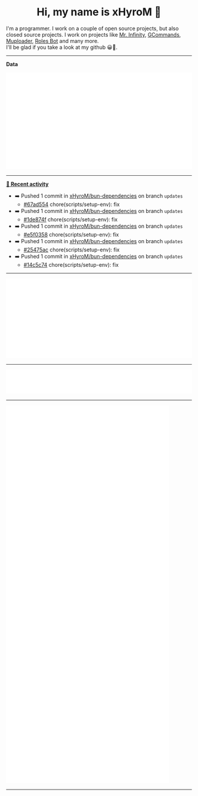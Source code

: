 <p align="center">
    <!-- <img src="https://avatars.githubusercontent.com/u/56601352" width="192" alt="hyro's pfp" /> -->
    <h1 align="center">Hi, my name is xHyroM 👋</h1>
</p>

I'm a programmer. I work on a couple of open source projects, but also closed source projects. I work on projects like [Mr. Infinity](https://discord.com/oauth2/authorize?client_id=720321585625694239&scope=bot%20applications.commands&permissions=8&redirect_uri=https://blobs.gq/imanager&prompt=consent&response_type=code), [GCommands](https://github.com/Garlic-Team/GCommands), [Muploader](https://github.com/xHyroM/Muploder), [Roles Bot](https://github.com/xHyroM/roles-bot) and many more.  
I'll be glad if you take a look at my github 😀👀.

___
**Data**

<img src="https://github.com/xHyroM/xHyroM/blob/master/.cache/base.svg">

___

**[📰 Recent activity](https://github.com/xHyroM)**
* ➡️ Pushed 1 commit in [xHyroM/bun-dependencies](https://github.com/xHyroM/bun-dependencies) on branch `updates`
  * [#67ad554](https://github.com/xHyroM/bun-dependencies/commit/67ad554) chore(scripts/setup-env): fix
* ➡️ Pushed 1 commit in [xHyroM/bun-dependencies](https://github.com/xHyroM/bun-dependencies) on branch `updates`
  * [#1de874f](https://github.com/xHyroM/bun-dependencies/commit/1de874f) chore(scripts/setup-env): fix
* ➡️ Pushed 1 commit in [xHyroM/bun-dependencies](https://github.com/xHyroM/bun-dependencies) on branch `updates`
  * [#e5f0358](https://github.com/xHyroM/bun-dependencies/commit/e5f0358) chore(scripts/setup-env): fix
* ➡️ Pushed 1 commit in [xHyroM/bun-dependencies](https://github.com/xHyroM/bun-dependencies) on branch `updates`
  * [#25475ac](https://github.com/xHyroM/bun-dependencies/commit/25475ac) chore(scripts/setup-env): fix
* ➡️ Pushed 1 commit in [xHyroM/bun-dependencies](https://github.com/xHyroM/bun-dependencies) on branch `updates`
  * [#14c5c74](https://github.com/xHyroM/bun-dependencies/commit/14c5c74) chore(scripts/setup-env): fix


___

<img src="https://github.com/xHyroM/xHyroM/blob/master/.cache/isocalendar.svg">

___

<img src="https://github.com/xHyroM/xHyroM/blob/master/.cache/languages.svg">

___

<img src="https://github.com/xHyroM/xHyroM/blob/master/.cache/achievements.svg">

___
